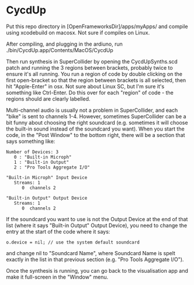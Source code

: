 # CycdUp

Put this repo directory in [OpenFrameworksDir]/apps/myApps/ and compile using xcodebuild on macosx. Not sure if compiles on Linux.

After compiling, and plugging in the ardiuno, run ./bin/CycdUp.app/Contents/MacOS/CycdUp 

Then run synthesis in SuperCollider by opening the CycdUpSynths.scd patch and running the 3 regions between brackets, probably twice to ensure it's all running. You run a region of code by double clicking on the first open-bracket so that the region between brackets is all selected, then hit "Apple-Enter" in osx. Not sure about Linux SC, but I'm sure it's something like Ctrl-Enter. Do this over for each "region" of code - the regions should are clearly labelled.

Multi-channel audio is usually not a problem in SuperCollider, and each "bike" is sent to channels 1-4. However, sometimes SuperCollider can be a bit funny about choosing the right soundcard (e.g. sometimes it will choose the built-in sound instead of the soundcard you want). When you start the code, in the "Post Window" to the bottom right, there will be a section that says something like:
```
Number of Devices: 3
   0 : "Built-in Microph"
   1 : "Built-in Output"
   2 : "Pro Tools Aggregate I/O"

"Built-in Microph" Input Device
   Streams: 1
      0  channels 2

"Built-in Output" Output Device
   Streams: 1
      0  channels 2
```
If the soundcard you want to use is not the Output Device at the end of that list (where it says "Built-in Output" Output Device), you need to change the entry at the start of the code where it says:
```
o.device = nil; // use the system default soundcard
```
and change nil to "Soundcard Name", where Soundcard Name is spelt exactly in the list in that previous section (e.g. "Pro Tools Aggregate I/O").

Once the synthesis is running, you can go back to the visualisation app and make it full-screen in the "Window" menu.

